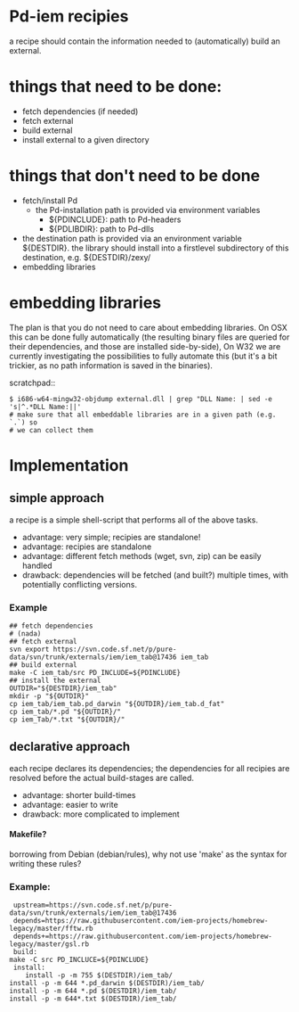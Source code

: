 Pd-iem recipies
===============

a recipe should contain the information needed to (automatically)
build an external.



# things that need to be done:
- fetch dependencies (if needed)
- fetch external
- build external
- install external to a given directory

# things that don't need to be done
- fetch/install Pd
  - the Pd-installation path is provided via environment variables
    - ${PDINCLUDE}: path to Pd-headers
    - ${PDLIBDIR}: path to Pd-dlls
- the destination path is provided via an environment variable ${DESTDIR}.
   the library should install into a firstlevel subdirectory of this
   destination, e.g. ${DESTDIR}/zexy/
- embedding libraries

# embedding libraries
The plan is that you do not need to care about embedding libraries.
On OSX this can be done fully automatically (the resulting binary files
are queried for their dependencies, and those are installed side-by-side),
On W32 we are currently investigating the possibilities to fully automate this
(but it's a bit trickier, as no path information is saved in the binaries).

scratchpad::

    $ i686-w64-mingw32-objdump external.dll | grep "DLL Name: | sed -e 's|^.*DLL Name:||'
    # make sure that all embeddable libraries are in a given path (e.g. `.`) so
    # we can collect them

# Implementation

## simple approach
a recipe is a simple shell-script that performs all of the above tasks.
- advantage: very simple; recipies are standalone!
- advantage: recipies are standalone
- advantage: different fetch methods (wget, svn, zip) can be easily handled
- drawback: dependencies will be fetched (and built?) multiple times,
      with potentially conflicting versions.

### Example

    ## fetch dependencies
    # (nada)
    ## fetch external
    svn export https://svn.code.sf.net/p/pure-data/svn/trunk/externals/iem/iem_tab@17436 iem_tab
    ## build external
    make -C iem_tab/src PD_INCLUDE=${PDINCLUDE}
    ## install the external
    OUTDIR="${DESTDIR}/iem_tab"
    mkdir -p "${OUTDIR}"
    cp iem_tab/iem_tab.pd_darwin "${OUTDIR}/iem_tab.d_fat"
    cp iem_tab/*.pd "${OUTDIR}/"
    cp iem_Tab/*.txt "${OUTDIR}/"

## declarative approach
each recipe declares its dependencies; the dependencies for all recipies
are resolved before the actual build-stages are called.

- advantage: shorter build-times
- advantage: easier to write
- drawback: more complicated to implement

#### Makefile?
borrowing from Debian (debian/rules), why not use 'make' as the syntax for
writing these rules?

### Example:

     upstream=https://svn.code.sf.net/p/pure-data/svn/trunk/externals/iem/iem_tab@17436
     depends=https://raw.githubusercontent.com/iem-projects/homebrew-legacy/master/fftw.rb
     depends+=https://raw.githubusercontent.com/iem-projects/homebrew-legacy/master/gsl.rb
     build:
	make -C src PD_INCLUCE=${PDINCLUDE}
     install:
        install -p -m 755 $(DESTDIR)/iem_tab/
	install -p -m 644 *.pd_darwin $(DESTDIR)/iem_tab/
	install -p -m 644 *.pd $(DESTDIR)/iem_tab/
	install -p -m 644*.txt $(DESTDIR)/iem_tab/
     

